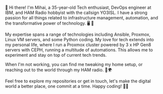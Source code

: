 👋 Hi there! I'm Mihai, a 35-year-old Tech enthusiast, DevOps engineer at IBM, and HAM Radio hobbyist with the callsign YO3ISL. I have a strong passion for all things related to infrastructure management, automation, and the transformative power of technology. 🖥️ 🚀

My expertise spans a range of technologies including Ansible, Proxmox, Linux VM servers, and some Python coding. My love for tech extends into my personal life, where I run a Proxmox cluster powered by 3 x HP Gen8 servers with CEPH, running a multitude of automations. This allows me to experiment and stay on top of current tech trends.

When I'm not working, you can find me tweaking my home setup, or reaching out to the world through my HAM radio. 📡🌍

Feel free to explore my repositories or get in touch, let's make the digital world a better place, one commit at a time. Happy coding! 👨‍💻
